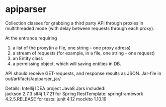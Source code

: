 # apiparser

Collection classes for grabbing a third party API through proxies in multithreaded mode 
(with delay between requests through each proxy).

At the entrance requiring
1. a list of the proxy(in a file, one string - one proxy adress)
2. a stream of requests (for example, in a file, one string - one request)
3. an Entity class
4. a permissing object, which will saving entities in DB.

API should receive GET-requests, and response results as JSON.
Jar-file in out/artifacts/apiparser_jar/

Details:
  Intellij IDEA project
  Java8
  Jars included:	
    jackson 2.7.3
    slf4j 1.7.21
    for Spring RestTemplate:
      springframework 4.2.5.RELEASE 
    for tests:
      junit 4.12
      mockito 1.10.19
      
